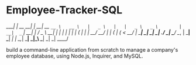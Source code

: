 # Employee-Tracker-SQL

  ____|                    |                               __ __|                  |
  __|    __ `__ \   __ \   |   _ \   |   |   _ \   _ \        |   __|  _` |   __|  |  /   _ \   __|
  |      |   |   |  |   |  |  (   |  |   |   __/   __/        |  |    (   |  (       <    __/  |
 _____| _|  _|  _|  .__/  _| \___/  \__, | \___| \___|       _| _|   \__,_| \___| _|\_\ \___| _|
                 _|               ____/
                 
build a command-line application from scratch to manage a company's employee database, using Node.js, Inquirer, and MySQL.
